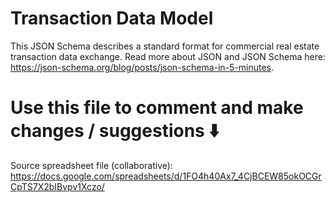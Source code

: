 # Transaction Data Model

This JSON Schema describes a standard format for commercial real estate transaction data exchange.
Read more about JSON and JSON Schema here: https://json-schema.org/blog/posts/json-schema-in-5-minutes.


# Use this file to comment and make changes / suggestions ⬇️
Source spreadsheet file (collaborative): https://docs.google.com/spreadsheets/d/1FO4h40Ax7_4CjBCEW85okOCGrCpTS7X2bIBvpv1Xczo/
